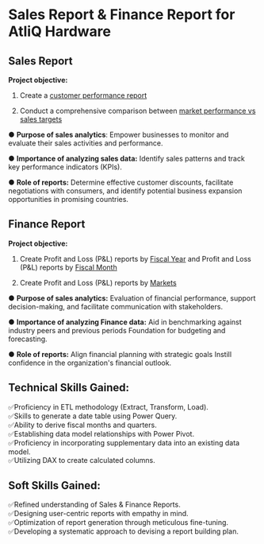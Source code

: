 # Sales Report & Finance Report for AtliQ Hardware     

##  Sales Report
**Project objective:**

1. Create a [customer performance report](https://github.com/Hardip001/Sales-Analytics-FMCG/blob/main/Customer%20Performance%20Report.pdf)

2. Conduct a comprehensive comparison between [market performance vs sales targets](https://github.com/Hardip001/Sales-Analytics-FMCG/blob/main/Market%20Performance%20vs%20Target%20Report.pdf)

 ● **Purpose of sales analytics**: Empower businesses to monitor and evaluate their sales activities and performance.

● **Importance of analyzing sales data:** Identify sales patterns and track key performance indicators (KPIs).

● **Role of reports:** Determine effective customer discounts, facilitate negotiations with consumers, and identify potential business expansion opportunities in promising countries.

##  Finance Report
**Project objective:**

1. Create Profit and Loss (P&L) reports by [Fiscal Year](https://github.com/Hardip001/Sales-Analytics-FMCG/blob/main/P%26L%20Statement%20by%20Fiscal%20Year.pdf) and Profit and Loss (P&L) reports by [Fiscal Month](https://github.com/Hardip001/Sales-Analytics-FMCG/blob/main/P%26L%20Statement%20by%20Months.pdf)

2. Create Profit and Loss (P&L) reports by [Markets](https://github.com/Hardip001/Sales-Analytics-FMCG/blob/main/P%26L%20Statement%20by%20Markets.pdf)

● **Purpose of sales analytics:** Evaluation of financial performance, support decision-making, and facilitate communication with stakeholders.

● **Importance of analyzing Finance data:** Aid in benchmarking against industry peers and previous periods Foundation for budgeting and forecasting.

● **Role of reports:** Align financial planning with strategic goals Instill confidence in the organization's financial outlook.

##  Technical Skills Gained:
✅️Proficiency in ETL methodology (Extract, Transform, Load).                              
✅️Skills to generate a date table using Power Query.                                  
✅️Ability to derive fiscal months and quarters.                                     
✅️Establishing data model relationships with Power Pivot.                                    
✅️Proficiency in incorporating supplementary data into an existing data model.              
✅️Utilizing DAX to create calculated columns.

##  Soft Skills Gained:
✅️Refined understanding of Sales & Finance Reports.                                        
✅️Designing user-centric reports with empathy in mind.                                 
✅️Optimization of report generation through meticulous fine-tuning.                         
✅️Developing a systematic approach to devising a report building plan.
